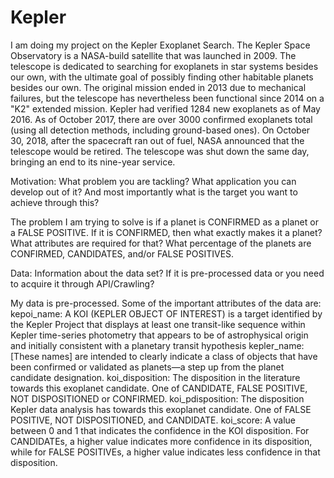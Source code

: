 # Kepler

I am doing my project on the Kepler Exoplanet Search. The Kepler Space Observatory is a NASA-build satellite that was launched in 2009. The telescope is dedicated to searching for exoplanets in star systems besides our own, with the ultimate goal of possibly finding other habitable planets besides our own. The original mission ended in 2013 due to mechanical failures, but the telescope has nevertheless been functional since 2014 on a "K2" extended mission.
Kepler had verified 1284 new exoplanets as of May 2016. As of October 2017, there are over 3000 confirmed exoplanets total (using all detection methods, including ground-based ones). On October 30, 2018, after the spacecraft ran out of fuel, NASA announced that the telescope would be retired. The telescope was shut down the same day, bringing an end to its nine-year service.

Motivation: What problem you are tackling? What application you can develop out 
of it? And most importantly what is the target you want to achieve through this?

The problem I am trying to solve is if a planet is CONFIRMED as a planet or a FALSE POSITIVE. If it is CONFIRMED, then what exactly makes it a planet? What attributes are required for that? What percentage of the planets are CONFIRMED, CANDIDATES, and/or FALSE POSITIVES.

Data: Information about the data set? If it is pre-processed data or you need to acquire 
it through API/Crawling?

My data is pre-processed. Some of the important attributes of the data are: kepoi_name: A KOI (KEPLER OBJECT OF INTEREST) is a target identified by the Kepler Project that displays at least one transit-like sequence within Kepler time-series photometry that appears to be of astrophysical origin and initially consistent with a planetary transit hypothesis
kepler_name: [These names] are intended to clearly indicate a class of objects that have been confirmed or validated as planets—a step up from the planet candidate designation.
koi_disposition: The disposition in the literature towards this exoplanet candidate. One of CANDIDATE, FALSE POSITIVE, NOT DISPOSITIONED or CONFIRMED.
koi_pdisposition: The disposition Kepler data analysis has towards this exoplanet candidate. One of FALSE POSITIVE, NOT DISPOSITIONED, and CANDIDATE.
koi_score: A value between 0 and 1 that indicates the confidence in the KOI disposition. For CANDIDATEs, a higher value indicates more confidence in its disposition, while for FALSE POSITIVEs, a higher value indicates less confidence in that disposition.
